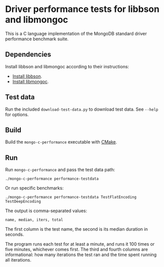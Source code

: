 # Driver performance tests for libbson and  libmongoc

This is a C language implementation of the MongoDB standard driver performance
benchmark suite.

## Dependencies

Install libbson and libmongoc according to their instructions:

* [Install libbson](https://api.mongodb.org/libbson/current/installing.html).
* [Install libmongoc](https://api.mongodb.org/c/current/installing.html).

## Test data

Run the included `download-test-data.py` to download test data. See `--help`
for options.

## Build

Build the `mongo-c-performance` executable with [CMake](https://cmake.org/).

## Run

Run `mongo-c-performance` and pass the test data path:

```
./mongo-c-performance performance-testdata
```

Or run specific benchmarks:

```
./mongo-c-performance performance-testdata TestFlatEncoding TestDeepEncoding
```

The output is comma-separated values:

```
name, median, iters, total
```

The first column is the test name, the second is its median duration in seconds.

The program runs each test for at least a minute, and runs it 100 times or five
minutes, whichever comes first. The third and fourth columns are informational:
how many iterations the test ran and the time spent running all iterations.
